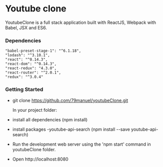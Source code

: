 # Youtube clone

YoutubeClone is a full stack application built with ReactJS, Webpack with Babel, JSX and ES6.

### Dependencies

    "babel-preset-stage-1": "^6.1.18",
    "lodash": "^3.10.1",
    "react": "^0.14.3",
    "react-dom": "^0.14.3",
    "react-redux": "4.3.0",
    "react-router": "^2.0.1",
    "redux": "^3.0.4"

### Getting Started

- git clone https://github.com/79manuel/youtubeClone.git

  In your project folder:
  
- install all dependencies (npm install)
- install packages 
    -youtube-api-search (npm install --save youtube-api-search)
- Run the development web server using the 'npm start' command in youtubeClone folder.
- Open http://localhost:8080

